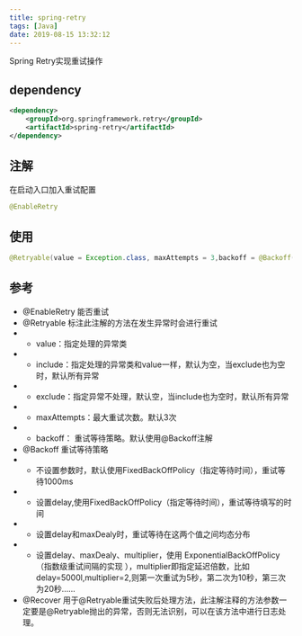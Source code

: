 ```yaml
---
title: spring-retry
tags: [Java]
date: 2019-08-15 13:32:12
---
```


Spring Retry实现重试操作
## dependency
```xml
<dependency>
    <groupId>org.springframework.retry</groupId>
    <artifactId>spring-retry</artifactId>
</dependency>
```

## 注解
在启动入口加入重试配置
```java
@EnableRetry
```

## 使用
```java
@Retryable(value = Exception.class, maxAttempts = 3,backoff = @Backoff(delay = 2000, multiplier = 1.5))
```

## 参考
- @EnableRetry 能否重试
- @Retryable 标注此注解的方法在发生异常时会进行重试
- - value：指定处理的异常类
- - include：指定处理的异常类和value一样，默认为空，当exclude也为空时，默认所有异常
- - exclude：指定异常不处理，默认空，当include也为空时，默认所有异常
- - maxAttempts：最大重试次数。默认3次
- - backoff： 重试等待策略。默认使用@Backoff注解
- @Backoff 重试等待策略
- - 不设置参数时，默认使用FixedBackOffPolicy（指定等待时间），重试等待1000ms
- - 设置delay,使用FixedBackOffPolicy（指定等待时间），重试等待填写的时间
- - 设置delay和maxDealy时，重试等待在这两个值之间均态分布
- - 设置delay、maxDealy、multiplier，使用 ExponentialBackOffPolicy（指数级重试间隔的实现 ），multiplier即指定延迟倍数，比如delay=5000l,multiplier=2,则第一次重试为5秒，第二次为10秒，第三次为20秒……
- @Recover 用于@Retryable重试失败后处理方法，此注解注释的方法参数一定要是@Retryable抛出的异常，否则无法识别，可以在该方法中进行日志处理。